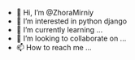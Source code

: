 - 👋 Hi, I’m @ZhoraMirniy
- 👀 I’m interested in python django
- 🌱 I’m currently learning ...
- 💞️ I’m looking to collaborate on ...
- 📫 How to reach me ...

<!---
ZhoraMirniy/ZhoraMirniy is a ✨ special ✨ repository because its `README.md` (this file) appears on your GitHub profile.
You can click the Preview link to take a look at your changes.
--->
